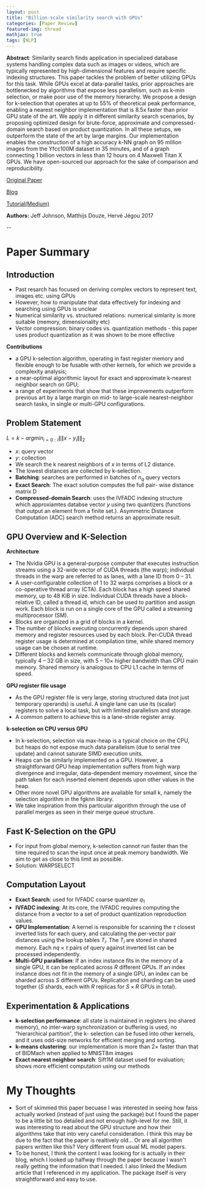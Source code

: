 ```yaml
---
layout: post
title: "Billion-scale similarity search with GPUs"
categories: [Paper Review]
featured-img: thread
mathjax: true
tags: [NLP]
---
```



**Abstract**: Similarity search finds application in specialized database systems handling complex data such as images or videos, which are typically represented by high-dimensional features and require specific indexing structures. This paper tackles the problem of better utilizing GPUs for this task. While GPUs excel at data-parallel tasks, prior approaches are bottlenecked by algorithms that expose less parallelism, such as k-min selection, or make poor use of the memory hierarchy.
We propose a design for k-selection that operates at up to 55% of theoretical peak performance, enabling a nearest neighbor implementation that is 8.5x faster than prior GPU state of the art. We apply it in different similarity search scenarios, by proposing optimized design for brute-force, approximate and compressed-domain search based on product quantization. In all these setups, we outperform the state of the art by large margins. Our implementation enables the construction of a high accuracy k-NN graph on 95 million images from the Yfcc100M dataset in 35 minutes, and of a graph connecting 1 billion vectors in less than 12 hours on 4 Maxwell Titan X GPUs. We have open-sourced our approach for the sake of comparison and reproducibility.


[Original Paper](https://arxiv.org/abs/1702.08734)

[Blog](https://engineering.fb.com/2017/03/29/data-infrastructure/faiss-a-library-for-efficient-similarity-search/)

[Tutorial(Medium)](https://towardsdatascience.com/how-to-build-a-semantic-search-engine-with-transformers-and-faiss-dcbea307a0e8)

**Authors:** Jeff Johnson, Matthijs Douze, Hervé Jégou 2017 

--

# Paper Summary

## Introduction
- Past resarch has focused on deriving complex vectors to represent text, images etc. using GPUs
- However, how to manipulate that data effectively for indexing and searching using GPUs is unclear
- Numerical similarity vs. structured relations: numerical simlarity is more suitable (memory, dimensionality etc)
- Vector compression: binary codes vs. quantization methods - this paper uses product quantization as it was shown to be more effective

**Contributions**
- a GPU k-selection algorithm, operating in fast register memory and flexible enough to be fusable with other kernels, for which we provide a complexity analysis;
- a near-optimal algorithmic layout for exact and approximate k-nearest neighbor search on GPU;
- a range of experiments that show that these improvements outperform previous art by a large margin on mid- to large-scale nearest-neighbor search tasks, in single or multi-GPU configurations.

## Problem Statement

$L = k-argmin_{i=0:l}\|\|x-y_{i}\|\|_{2}$

- $x$: query vector
- $y$: collection
- We search the k nearest neighbors of $x$ in terms of L2 distance.
- The lowest distances are collected by k-selection.
- **Batching**: searches are performed in batches of $n_q$ query vectors
- **Exact Search**: The exact solution computes the full pair- wise distance matrix D
- **Compressed-domain Search**: uses the IVFADC indexing structure which approxiamtes databse vector $y$ using two quantizers (functions that output an element from a finite set.). Asymmetric Distance Computation (ADC) search method returns an approximate result.


## GPU Overview and K-Selection

**Architecture**
- The Nvidia GPU is a general-purpose computer that executes instruction streams using a 32-wide vector of CUDA threads (the warp); individual threads in the warp are referred to as lanes, with a lane ID from 0 – 31.
- A user-configurable collection of 1 to 32 warps comprises a block or a co-operative thread array (CTA). Each block has a high speed shared memory, up to 48 KiB in size. Individual CUDA threads have a block-relative ID, called a thread id, which can be used to partition and assign work. Each block is run on a single core of the GPU called a streaming multiprocessor (SM).
- Blocks are organized in a grid of blocks in a kernel.
- The number of blocks executing concurrently depends upon shared memory and register resources used by each block. Per-CUDA thread register usage is determined at compilation time, while shared memory usage can be chosen at runtime.
- Different blocks and kernels communicate through global memory, typically 4 – 32 GB in size, with 5 – 10× higher bandwidth than CPU main memory. Shared memory is analogous to CPU L1 cache in terms of speed. 

**GPU register file usage**
- As the GPU register file is very large, storing structured data (not just temporary operands) is useful. A single lane can use its (scalar) registers to solve a local task, but with limited parallelism and storage.
- A common pattern to achieve this is a lane-stride register array.

**k-selection on CPU versus GPU**
- In k-selection, selection via max-heap is a typical choice on the CPU, but heaps do not expose much data parallelism (due to serial tree update) and cannot saturate SIMD execution units.
- Heaps can be similarly implemented on a GPU. However, a straightforward GPU heap implementation suffers from high warp divergence and irregular, data-dependent memory movement, since the path taken for each inserted element depends upon other values in the heap.
- Other more novel GPU algorithms are available for small k, namely the selection algorithm in the fgknn library.
- We take inspiration from this particular algorithm through the use of parallel merges as seen in their merge queue structure.

## Fast K-Selection on the GPU
- For input from global memory, k-selection cannot run faster than the time required to scan the input once at peak memory bandwidth. We aim to get as close to this limit as possible.
- Solution: WARPSELECT

## Computation Layout
- **Exact Search**: used for  IVFADC coarse quantizer $q_1$
- **IVFADC indexing**: At its core, the IVFADC requires computing the distance from a vector to a set of product quantization reproduction values.
- **GPU Implementation**: A kernel is responsible for scanning the $τ$ closest inverted lists for each query, and calculating the per-vector pair distances using the lookup tables $T_i$. The $T_i$ are stored in shared memory. Each $nq × τ$ pairs of query against inverted list can be processed independently.
- **Multi-GPU parallelism**: If an index instance fits in the memory of a single GPU, it can be replicated across $R$ different GPUs.  If an index instance does not fit in the memory of a single GPU, an index can be sharded across $S$ different GPUs. Replication and sharding can be used together ($S$ shards, each with $R$ replicas for $S × R$ GPUs in total).

## Experimentation & Applications
- **k-selection performance**:  all state is maintained in registers (no shared memory), no inter-warp synchronization or buffering is used, no “hierarchical partition”, the k- selection can be fused into other kernels, and it uses odd-size networks for efficient merging and sorting.
- **k-means clustering**: our implementation is more than 2× faster than that of BIDMach when applied to MNIST8m images
- **Exact nearest neighbor search**: Sift1M dataset used for evaluation; shows more efficient computation using our methods

# My Thoughts
- Sort of skimmed this paper becuase I was interested in seeing how faiss actually worked (instead of just using the package) but I found the paper to be a little bit too detailed and not enough high-level for me. Still, it was interesting to read about the GPU structure and how their algorithms take that into very careful consideration. I think this may be due to the fact that the paper is realtively old... Or are all algorithm papers written like this? Very different from usual ML model papers.
- To be honest, I think the content I was looking for is actually in their blog, which I looked up halfway through the paper because I wasn't really getting the information that I needed. I also linked the Medium article that I referenced in my application. The package itself is very straightforward and easy to use. 